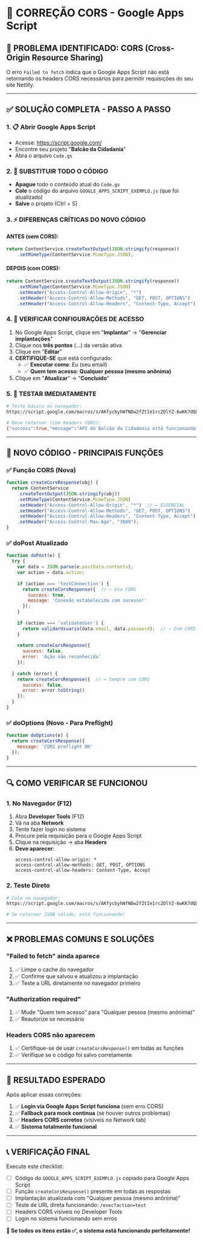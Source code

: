 # 🔧 CORREÇÃO CORS - Google Apps Script

## 🚨 PROBLEMA IDENTIFICADO: CORS (Cross-Origin Resource Sharing)

O erro `Failed to fetch` indica que o Google Apps Script não está retornando os headers CORS necessários para permitir requisições do seu site Netlify.

---

## ✅ **SOLUÇÃO COMPLETA - PASSO A PASSO**

### **1. 📋 Abrir Google Apps Script**
- Acesse: https://script.google.com/
- Encontre seu projeto "**Balcão da Cidadania**"
- Abra o arquivo `Code.gs`

### **2. 🔄 SUBSTITUIR TODO O CÓDIGO**
- **Apague** todo o conteúdo atual do `Code.gs`
- **Cole** o código do arquivo `GOOGLE_APPS_SCRIPT_EXEMPLO.js` (que foi atualizado)
- **Salve** o projeto (Ctrl + S)

### **3. ⚡ DIFERENÇAS CRÍTICAS DO NOVO CÓDIGO**

#### **ANTES (sem CORS):**
```javascript
return ContentService.createTextOutput(JSON.stringify(response))
    .setMimeType(ContentService.MimeType.JSON);
```

#### **DEPOIS (com CORS):**
```javascript
return ContentService.createTextOutput(JSON.stringify(response))
    .setMimeType(ContentService.MimeType.JSON)
    .setHeader("Access-Control-Allow-Origin", "*")
    .setHeader("Access-Control-Allow-Methods", "GET, POST, OPTIONS")
    .setHeader("Access-Control-Allow-Headers", "Content-Type, Accept");
```

### **4. 🔐 VERIFICAR CONFIGURAÇÕES DE ACESSO**
1. No Google Apps Script, clique em "**Implantar**" → "**Gerenciar implantações**"
2. Clique nos **três pontos** (...) da versão ativa
3. Clique em "**Editar**"
4. **CERTIFIQUE-SE** que está configurado:
   - ✅ **Executar como**: Eu (seu email)
   - ✅ **Quem tem acesso**: **Qualquer pessoa (mesmo anônima)**
5. Clique em "**Atualizar**" → "**Concluído**"

### **5. 🧪 TESTAR IMEDIATAMENTE**
```bash
# Teste básico no navegador:
https://script.google.com/macros/s/AKfycbyhWfNDw2fZtIe1rc2DlYZ-6wKK7dQXkY7ZFKC9YrA--b1ynmUosT-QQvLBwisql20/exec?action=test

# Deve retornar (com headers CORS):
{"success":true,"message":"API do Balcão da Cidadania está funcionando!"}
```

---

## 🎯 **NOVO CÓDIGO - PRINCIPAIS FUNÇÕES**

### **✅ Função CORS (Nova)**
```javascript
function createCorsResponse(obj) {
  return ContentService
    .createTextOutput(JSON.stringify(obj))
    .setMimeType(ContentService.MimeType.JSON)
    .setHeader("Access-Control-Allow-Origin", "*")  // ← ESSENCIAL
    .setHeader("Access-Control-Allow-Methods", "GET, POST, OPTIONS")
    .setHeader("Access-Control-Allow-Headers", "Content-Type, Accept")
    .setHeader("Access-Control-Max-Age", "3600");
}
```

### **✅ doPost Atualizado**
```javascript
function doPost(e) {
  try {
    var data = JSON.parse(e.postData.contents);
    var action = data.action;
    
    if (action === 'testConnection') {
      return createCorsResponse({  // ← Usa CORS
        success: true,
        message: 'Conexão estabelecida com sucesso!'
      });
    }
    
    if (action === 'validateUser') {
      return validarUsuario(data.email, data.password);  // ← Com CORS
    }
    
    return createCorsResponse({
      success: false,
      error: 'Ação não reconhecida'
    });
    
  } catch (error) {
    return createCorsResponse({  // ← Sempre com CORS
      success: false,
      error: error.toString()
    });
  }
}
```

### **✅ doOptions (Novo - Para Preflight)**
```javascript
function doOptions(e) {
  return createCorsResponse({
    message: 'CORS preflight OK'
  });
}
```

---

## 🔍 **COMO VERIFICAR SE FUNCIONOU**

### **1. No Navegador (F12)**
1. Abra **Developer Tools** (F12)
2. Vá na aba **Network**
3. Tente fazer login no sistema
4. Procure pela requisição para o Google Apps Script
5. Clique na requisição → aba **Headers**
6. **Deve aparecer**:
   ```
   access-control-allow-origin: *
   access-control-allow-methods: GET, POST, OPTIONS
   access-control-allow-headers: Content-Type, Accept
   ```

### **2. Teste Direto**
```bash
# Cole no navegador:
https://script.google.com/macros/s/AKfycbyhWfNDw2fZtIe1rc2DlYZ-6wKK7dQXkY7ZFKC9YrA--b1ynmUosT-QQvLBwisql20/exec?action=test

# Se retornar JSON válido, está funcionando!
```

---

## ❌ **PROBLEMAS COMUNS E SOLUÇÕES**

### **"Failed to fetch" ainda aparece**
1. ✅ Limpe o cache do navegador
2. ✅ Confirme que salvou e atualizou a implantação
3. ✅ Teste a URL diretamente no navegador primeiro

### **"Authorization required"**
1. ✅ Mude "Quem tem acesso" para "Qualquer pessoa (mesmo anônima)"
2. ✅ Reautorize se necessário

### **Headers CORS não aparecem**
1. ✅ Certifique-se de usar `createCorsResponse()` em todas as funções
2. ✅ Verifique se o código foi salvo corretamente

---

## 🎉 **RESULTADO ESPERADO**

Após aplicar essas correções:

1. ✅ **Login via Google Apps Script funciona** (sem erro CORS)
2. ✅ **Fallback para mock continua** (se houver outros problemas)
3. ✅ **Headers CORS corretos** (visíveis no Network tab)
4. ✅ **Sistema totalmente funcional**

---

## 📞 **VERIFICAÇÃO FINAL**

Execute este checklist:

- [ ] Código do `GOOGLE_APPS_SCRIPT_EXEMPLO.js` copiado para Google Apps Script
- [ ] Função `createCorsResponse()` presente em todas as respostas
- [ ] Implantação atualizada com "Qualquer pessoa (mesmo anônima)"
- [ ] Teste de URL direta funcionando: `/exec?action=test`
- [ ] Headers CORS visíveis no Developer Tools
- [ ] Login no sistema funcionando sem erros

**🚀 Se todos os itens estão ✅, o sistema está funcionando perfeitamente!**
